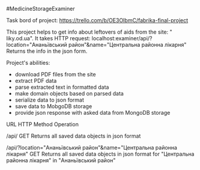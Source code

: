 #MedicineStorageExaminer 

Task bord of project: https://trello.com/b/OE3OIbmC/fabrika-final-project 

This project helps to get info about leftovers of aids from the site: " 
liky.od.ua". It takes HTTP request: 
localhost:examiner/api/?location="Ананьївський район"&name="Центральна 
районна лікарня" Returns the info in the json form. 

Project's abilities: 

- download PDF files from the site 
- extract PDF data 
- parse extracted text in formatted data 
- make domain objects based on parsed data 
- serialize data to json format 
- save data to MobgoDB storage 
- provide json response with asked data from MongoDB storage 

URL HTTP Method Operation 

/api/ GET Returns all saved data objects in json format 

/api/?location="Ананьївський район"&name="Центральна районна лікарня" GET 
Returns all saved data objects in json format for "Центральна районна 
лікарня" in "Ананьївський район" 
